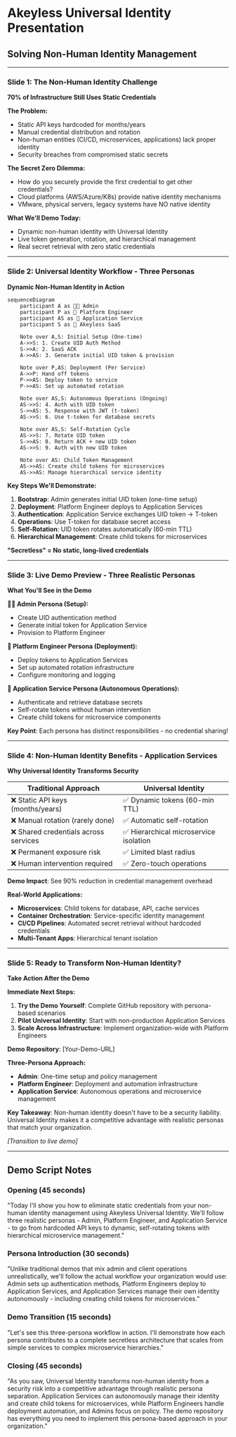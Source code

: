 # Akeyless Universal Identity Presentation
## Solving Non-Human Identity Management

---

### Slide 1: The Non-Human Identity Challenge
**70% of Infrastructure Still Uses Static Credentials**

**The Problem:**
- Static API keys hardcoded for months/years
- Manual credential distribution and rotation
- Non-human entities (CI/CD, microservices, applications) lack proper identity
- Security breaches from compromised static secrets

**The Secret Zero Dilemma:**
- How do you securely provide the first credential to get other credentials?
- Cloud platforms (AWS/Azure/K8s) provide native identity mechanisms
- VMware, physical servers, legacy systems have NO native identity

**What We'll Demo Today:**
- Dynamic non-human identity with Universal Identity
- Live token generation, rotation, and hierarchical management
- Real secret retrieval with zero static credentials

---

### Slide 2: Universal Identity Workflow - Three Personas
**Dynamic Non-Human Identity in Action**

```mermaid
sequenceDiagram
    participant A as 🧑‍💼 Admin
    participant P as 👷 Platform Engineer  
    participant AS as 🚀 Application Service
    participant S as 🏢 Akeyless SaaS

    Note over A,S: Initial Setup (One-time)
    A->>S: 1. Create UID Auth Method
    S->>A: 2. SaaS ACK
    A->>AS: 3. Generate initial UID token & provision
    
    Note over P,AS: Deployment (Per Service)
    A->>P: Hand off tokens
    P->>AS: Deploy token to service
    P->>AS: Set up automated rotation
    
    Note over AS,S: Autonomous Operations (Ongoing)
    AS->>S: 4. Auth with UID token
    S->>AS: 5. Response with JWT (t-token)
    AS->>S: 6. Use t-token for database secrets
    
    Note over AS,S: Self-Rotation Cycle
    AS->>S: 7. Rotate UID token
    S->>AS: 8. Return ACK + new UID token
    AS->>S: 9. Auth with new UID token
    
    Note over AS: Child Token Management
    AS->>AS: Create child tokens for microservices
    AS->>AS: Manage hierarchical service identity
```

**Key Steps We'll Demonstrate:**
1. **Bootstrap**: Admin generates initial UID token (one-time setup)
2. **Deployment**: Platform Engineer deploys to Application Services  
3. **Authentication**: Application Service exchanges UID token → T-token  
4. **Operations**: Use T-token for database secret access
5. **Self-Rotation**: UID token rotates automatically (60-min TTL)
6. **Hierarchical Management**: Create child tokens for microservices

**"Secretless" = No static, long-lived credentials**

---

### Slide 3: Live Demo Preview - Three Realistic Personas
**What You'll See in the Demo**

**🧑‍💼 Admin Persona (Setup):**
- Create UID authentication method
- Generate initial token for Application Service
- Provision to Platform Engineer

**👷 Platform Engineer Persona (Deployment):**
- Deploy tokens to Application Services
- Set up automated rotation infrastructure
- Configure monitoring and logging

**🚀 Application Service Persona (Autonomous Operations):**
- Authenticate and retrieve database secrets
- Self-rotate tokens without human intervention
- Create child tokens for microservice components

**Key Point**: Each persona has distinct responsibilities - no credential sharing!

---

### Slide 4: Non-Human Identity Benefits - Application Services
**Why Universal Identity Transforms Security**

| Traditional Approach | Universal Identity |
|---------------------|-------------------|
| ❌ Static API keys (months/years) | ✅ Dynamic tokens (60-min TTL) |
| ❌ Manual rotation (rarely done) | ✅ Automatic self-rotation |
| ❌ Shared credentials across services | ✅ Hierarchical microservice isolation |
| ❌ Permanent exposure risk | ✅ Limited blast radius |
| ❌ Human intervention required | ✅ Zero-touch operations |

**Demo Impact**: See 90% reduction in credential management overhead

**Real-World Applications:**
- **Microservices**: Child tokens for database, API, cache services
- **Container Orchestration**: Service-specific identity management
- **CI/CD Pipelines**: Automated secret retrieval without hardcoded credentials
- **Multi-Tenant Apps**: Hierarchical tenant isolation

---

### Slide 5: Ready to Transform Non-Human Identity?
**Take Action After the Demo**

**Immediate Next Steps:**
1. **Try the Demo Yourself**: Complete GitHub repository with persona-based scenarios
2. **Pilot Universal Identity**: Start with non-production Application Services  
3. **Scale Across Infrastructure**: Implement organization-wide with Platform Engineers

**Demo Repository**: [Your-Demo-URL]

**Three-Persona Approach:**
- **Admin**: One-time setup and policy management
- **Platform Engineer**: Deployment and automation infrastructure  
- **Application Service**: Autonomous operations and microservice management

**Key Takeaway**: Non-human identity doesn't have to be a security liability. Universal Identity makes it a competitive advantage with realistic personas that match your organization.

*[Transition to live demo]*

---

## Demo Script Notes

### Opening (45 seconds)
"Today I'll show you how to eliminate static credentials from your non-human identity management using Akeyless Universal Identity. We'll follow three realistic personas - Admin, Platform Engineer, and Application Service - to go from hardcoded API keys to dynamic, self-rotating tokens with hierarchical microservice management."

### Persona Introduction (30 seconds)
"Unlike traditional demos that mix admin and client operations unrealistically, we'll follow the actual workflow your organization would use: Admin sets up authentication methods, Platform Engineers deploy to Application Services, and Application Services manage their own identity autonomously - including creating child tokens for microservices."

### Demo Transition (15 seconds)  
"Let's see this three-persona workflow in action. I'll demonstrate how each persona contributes to a complete secretless architecture that scales from simple services to complex microservice hierarchies."

### Closing (45 seconds)
"As you saw, Universal Identity transforms non-human identity from a security risk into a competitive advantage through realistic persona separation. Application Services can autonomously manage their identity and create child tokens for microservices, while Platform Engineers handle deployment automation, and Admins focus on policy. The demo repository has everything you need to implement this persona-based approach in your organization." 